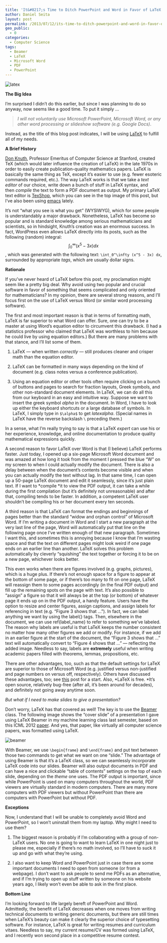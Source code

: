 ```yaml
---
title: 'It&#8217;s Time to Ditch PowerPoint and Word in Favor of LaTeX'
author: Daniel Seita
layout: post
permalink: /2013/07/12/its-time-to-ditch-powerpoint-and-word-in-favor-of-latex/
geo_public:
  - 0
categories:
  - Computer Science
tags:
  - Beamer
  - LaTeX
  - Microsoft Word
  - PDF
  - PowerPoint
---
```

<img src="{{site.url}}/assets/LaTeX_image.png" alt="latex">

**The Big Idea**

I&#8217;m surprised I didn&#8217;t do this earlier, but since I was planning to do so anyway, now
seems like a good time. To put it simply &#8230;

> *I will not voluntarily use Microsoft PowerPoint, Microsoft Word, or any other word processing or
> slideshow software (e.g. Google Docs)*.

Instead, as the title of this blog post indicates, I will be using [LaTeX][2] to fulfill all of my
needs.

<!--more-->

**A Brief History**

[Don Knuth][3], Professor Emeritus of Computer Science at Stanford, created TeX (which would later
influence the creation of LaTeX) in the late 1970s in order to easily create publication-quality
mathematics papers. LaTeX is basically the same thing as TeX, except it&#8217;s easier to use (e.g.
fewer esoteric commands required, etc.). The way LaTeX works is that we take a *text editor* of our
choice, write down a bunch of stuff in LaTeX syntax, and then *compile* the text to form a PDF
document as output. My primary LaTeX text editor is [TexShop][4], which you can see in the top image
of this post, but I&#8217;ve also been using [emacs][5] lately.

It&#8217;s not &#8220;what you see is what you get&#8221; (WYSIWYG), which for some people is
understandably a major drawback. Nonetheless, LaTeX has become so popular and is standard knowledge
among serious mathematicians and scientists, so in hindsight, Knuth&#8217;s creation was an enormous
success. In fact, WordPress even allows LaTeX directly into its posts, such as the following
(random) integral: $$\int_0^\infty (x^5 - 3x) dx$$, which was generated with the following
text: ```\int_0^\infty (x^5 - 3x) dx```, surrounded by appropriate *tags*, which are usually dollar
signs.

**Rationale**

If you&#8217;ve never heard of LaTeX before this post, my proclamation might seem like a pretty big
deal. Why avoid using two popular and crucial software in favor of something that seems complicated
and only oriented for mathematicians? In my opinion, there are several strong reasons, and
I&#8217;ll focus first on the use of LaTeX versus Word (or similar word processing software).

The first and most important reason is that in terms of formatting math, LaTeX is far superior to
what Word can offer. Sure, one can try to be a master at using Word&#8217;s equation editor to
circumvent this drawback. (I had a statistics professor who claimed that LaTeX was worthless to him
because he could live by using equation editors.) But there are many problems with that stance, and
I&#8217;ll list some of them.

  1. LaTeX &#8212; when written *correctly* &#8212; still produces cleaner and crisper math than the
  equation editor.

  2. LaTeX can be formatted in many ways depending on the kind of document (e.g. class notes versus
  a conference publication).

  3. Using an equation editor or other tools often require clicking on a bunch of buttons and pages
  to search for fraction layouts, Greek symbols, and other non-standard document elements. In LaTeX,
  we can do all this from our keyboard in an easy and intuitive way. Suppose we want to insert the
  greek symbol *alpha* in the document. In Word, I have to look up either the keyboard shortcuts or
  a large database of symbols. In LaTeX, I simply type in ```$\alpha$``` to get $latex alpha$.
  (Special names in LaTeX have the reverse backslash ```\``` preceding them.)

In a sense, what I&#8217;m really trying to say is that a LaTeX *expert* can use his or her
experience, knowledge, and online documentation to produce quality mathematical expressions quickly.

A second reason to favor LaTeX over Word is that (I believe) LaTeX performs faster. Just today, I
opened up a six-page Microsoft Word document and was amazed at how long it took from the moment I
pressed the blue &#8220;W&#8221; on my screen to when I could actually modify the document. There is
also a delay between when the document&#8217;s contents become visible and when you can actually
modify the text without lag. In that same time, I can open up a 50-page LaTeX document and edit it
seamlessly, since it&#8217;s just plain text. If I want to *compile *it to view the PDF output, it
can take a while during the first compilation (but it&#8217;s definitely not unreasonable) and after
that, compiling tends to be faster. In addition, a competent LaTeX user shouldn&#8217;t be compiling
his or her document every ten seconds.

A third reason is that LaTeX can format the endings and beginnings of pages better than the standard
&#8220;widow and orphan control&#8221; of Microsoft Word. If I&#8217;m writing a document in Word
and I start a new paragraph at the very last line of the page, Word will automatically put that line
on the following page once I&#8217;ve written enough of that new paragraph. Sometimes I want this,
and sometimes this is annoying because I know that I&#8217;m wasting space and that the text on
different pages might look weird if one page ends on an earlier line than another. LaTeX solves this
problem automatically by cleverly &#8220;squishing&#8221; the text together or forcing it to be on a
new page, whichever looks better.

This even works when there are figures involved (e.g. graphs, pictures), which is a huge plus. If
there&#8217;s not enough space for a figure to appear at the bottom of some page, or if
there&#8217;s too many to fit on one page, LaTeX will reassign them to some pages accordingly (in
the final PDF output) and fill up the remaining spots on the page with text. It&#8217;s also
possible to &#8220;assign&#8221; a figure so that it will always be at the top (or bottom) of
whatever page it ends up on in the PDF output, a handy feature. Users have the option to resize and
center figures, assign captions, and assign labels for referencing in text (e.g. &#8220;Figure 3
shows that &#8230;&#8221;). In fact, we can label anything we want by using the label{} tags. Then,
elsewhere in the document, we can use ref{label_name} to refer to something we&#8217;ve labeled. The
reason why labels are useful is that LaTeX keeps the number consistent no matter how many other
figures we add or modify. For instance, if we add in an earlier figure at the start of the document,
the &#8220;Figure 3 shows that &#8230;&#8221; text will automatically convert to &#8220;Figure 4
shows that &#8230;&#8221; &#8212; reflecting the added image. Needless to say, labels are
**extremely** useful when writing academic papers filled with theorems, lemmas, propositions, etc.

There are other advantages, too, such as that the default settings for LaTeX are superior to those
of Microsoft Word (e.g. justified versus non-justified and page numbers on versus off,
respectively). Others have discussed these advantages, too; see [this][6] post for a start. Also,
*LaTeX is free. *It&#8217;s open source, relatively bug-free (after all, it&#8217;s been around for
decades), and definitely not going away anytime soon.

*But what if I need to make slides to give a presentation?*

Don&#8217;t worry, LaTeX has that covered as well! The key is to use the [Beamer][7] class. The
following image shows the &#8220;cover slide&#8221; of a presentation I gave using LaTeX Beamer in
my machine learning class last semester, based on this ICML 2012 [paper][8]. And yes, that paper,
like virtually all computer science papers, was formatted using LaTeX.

<img src="{{site.url}}/assets/LaTeX_Beamer.png" alt="beamer">

With Beamer, we use ```\begin{frame}``` and ```\end{frame}``` and put text between those two
commands to get what we want on one &#8220;slide.&#8221; The advantage of using Beamer is that
it&#8217;s a LaTeX class, so we can seamlessly incorporate LaTeX code into our slides. Beamer will
also output documents in PDF and can have a nice and clickable &#8220;table of contents&#8221;
settings on the top of each slide, depending on the *theme* one uses. The PDF output is important,
since while PowerPoint is used on many computers throughout the world, PDF viewers are virtually
standard in modern computers.  There are many more computers with PDF viewers but without PowerPoint
than there are computers with PowerPoint but without PDF.

**Exceptions**

Now, I understand that I will be unable to completely avoid Word and PowerPoint, so I won&#8217;t
uninstall them from my laptop. Why might I need to use them?

  1. The biggest reason is probably if I&#8217;m collaborating with a group of non-LaTeX users. No
  one is going to want to learn LaTeX in one night just to please me, especially if there&#8217;s no
  math involved, so I&#8217;ll have to suck it up and go with what they&#8217;re using.

  2. I also want to keep Word and PowerPoint just in case there are some important documents I need
  to open from someone (or from a webpage). I don&#8217;t want to ask people to send me PDFs as an
  alternative, and if I&#8217;m trying to open up stuff written by someone on his website years ago,
  I likely won&#8217;t even be able to ask in the first place.

**Bottom Line**

I&#8217;m looking forward to life largely bereft of PowerPoint and Word. Admittedly, the benefit of
LaTeX decreases when one moves from writing technical documents to writing generic documents, but
there are still times when LaTeX&#8217;s beauty can make it clearly the superior choice of
typesetting software. For instance, LaTeX is great for writing resumes and curriculum vitaes.
Needless to say, my current resume/CV was formed using LaTeX, and I recently won second place in a
competitive resume contest.

 [2]: http://www.latex-project.org/
 [3]: http://www-cs-faculty.stanford.edu/~uno/
 [4]: http://pages.uoregon.edu/koch/texshop/
 [5]: http://www.gnu.org/software/emacs/
 [6]: http://oestrem.com/thingstwice/2007/05/latex-vs-word-vs-writer/
 [7]: http://en.wikipedia.org/wiki/Beamer_(LaTeX)
 [8]: http://icml.cc/2012/papers/592.pdf
 [9]: http://seitad.files.wordpress.com/2013/07/latex_beamer.png
